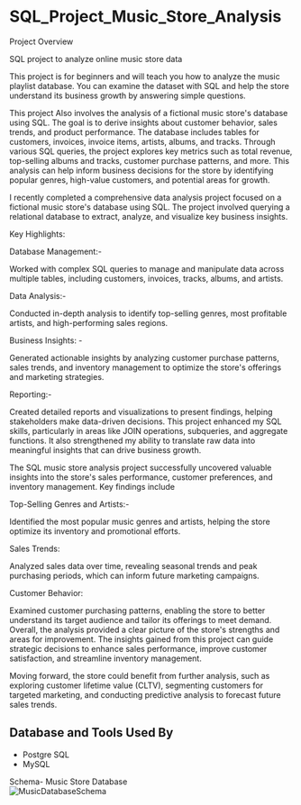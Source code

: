 # SQL_Project_Music_Store_Analysis
Project Overview

SQL project to analyze online music store data

This project is for beginners and will teach you how to analyze the music playlist database. You can examine the dataset with SQL and help the store understand its business growth by answering simple questions.

This project Also involves the analysis of a fictional music store's database using SQL. The goal is to derive insights about customer behavior, sales trends, and product performance. The database includes tables for customers, invoices, invoice items, artists, albums, and tracks. Through various SQL queries, the project explores key metrics such as total revenue, top-selling albums and tracks, customer purchase patterns, and more. This analysis can help inform business decisions for the store by identifying popular genres, high-value customers, and potential areas for growth.

I recently completed a comprehensive data analysis project focused on a fictional music store's database using SQL. The project involved querying a relational database to extract, analyze, and visualize key business insights.

Key Highlights:

Database Management:-

Worked with complex SQL queries to manage and manipulate data across multiple tables, including customers, invoices, tracks, albums, and artists.

Data Analysis:- 

Conducted in-depth analysis to identify top-selling genres, most profitable artists, and high-performing sales regions.

Business Insights: -

Generated actionable insights by analyzing customer purchase patterns, sales trends, and inventory management to optimize the store's offerings and marketing strategies.

Reporting:-

Created detailed reports and visualizations to present findings, helping stakeholders make data-driven decisions.
This project enhanced my SQL skills, particularly in areas like JOIN operations, subqueries, and aggregate functions. It also strengthened my ability to translate raw data into meaningful insights that can drive business growth.

The SQL music store analysis project successfully uncovered valuable insights into the store's sales performance, customer preferences, and inventory management. Key findings include

Top-Selling Genres and Artists:-

Identified the most popular music genres and artists, helping the store optimize its inventory and promotional efforts.

Sales Trends:

Analyzed sales data over time, revealing seasonal trends and peak purchasing periods, which can inform future marketing campaigns.

Customer Behavior:

Examined customer purchasing patterns, enabling the store to better understand its target audience and tailor its offerings to meet demand.
Overall, the analysis provided a clear picture of the store's strengths and areas for improvement. The insights gained from this project can guide strategic decisions to enhance sales performance, improve customer satisfaction, and streamline inventory management.

Moving forward, the store could benefit from further analysis, such as exploring customer lifetime value (CLTV), segmenting customers for targeted marketing, and conducting predictive analysis to forecast future sales trends.



## Database and Tools Used By 
* Postgre SQL
* MySQL

Schema- Music Store Database  
![MusicDatabaseSchema](https://user-images.githubusercontent.com/112153548/213707717-bfc9f479-52d9-407b-99e1-e94db7ae10a3.png)
